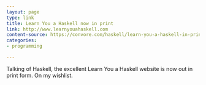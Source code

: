 ```yaml
---
layout: page
type: link
title: Learn You a Haskell now in print
link: http://www.learnyouahaskell.com
content-source: https://convore.com/haskell/learn-you-a-haskell-in-print/
categories: 
- programming

---
```

Talking of Haskell, the excellent Learn You a Haskell website is now out in print form. On my wishlist. 
